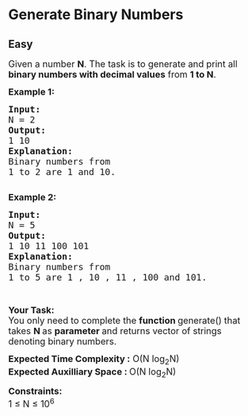 # Generate Binary Numbers
## Easy
<div class="problem-statement" style="user-select: auto;">
                <p style="user-select: auto;"></p><p style="user-select: auto;"><span style="font-size: 18px; user-select: auto;">Given a number <strong style="user-select: auto;">N</strong>. The task is to generate and print all <strong style="user-select: auto;">binary numbers with decimal values</strong> from <strong style="user-select: auto;">1 to N</strong>.</span></p>

<p style="user-select: auto;"><strong style="user-select: auto;"><span style="font-size: 18px; user-select: auto;">Example 1:</span></strong></p>

<pre style="position: relative; user-select: auto;"><strong style="user-select: auto;"><span style="font-size: 18px; user-select: auto;">Input:
</span></strong><span style="font-size: 18px; user-select: auto;">N = 2
<strong style="user-select: auto;">Output: 
</strong>1 10<strong style="user-select: auto;">
Explanation: 
</strong>Binary numbers from
1 to 2 are 1 and 10.</span>

<div class="open_grepper_editor" title="Edit &amp; Save To Grepper" style="user-select: auto;"></div></pre>

<p style="user-select: auto;"><strong style="user-select: auto;"><span style="font-size: 18px; user-select: auto;">Example 2:</span></strong></p>

<pre style="position: relative; user-select: auto;"><strong style="user-select: auto;"><span style="font-size: 18px; user-select: auto;">Input:
</span></strong><span style="font-size: 18px; user-select: auto;">N = 5
<strong style="user-select: auto;">Output: 
</strong>1 10 11 100 101<strong style="user-select: auto;">
Explanation: 
</strong>Binary numbers from
1 to 5 are 1 , 10 , 11 , 100 and 101.</span><div class="open_grepper_editor" title="Edit &amp; Save To Grepper" style="user-select: auto;"></div></pre>

<p style="user-select: auto;">&nbsp;</p>

<p style="user-select: auto;"><span style="font-size: 18px; user-select: auto;"><strong style="user-select: auto;">Your Task:</strong><br style="user-select: auto;">
You only need to complete the <strong style="user-select: auto;">function </strong>generate() that takes <strong style="user-select: auto;">N </strong>as <strong style="user-select: auto;">parameter </strong>and&nbsp;returns vector of strings denoting&nbsp;binary numbers.</span></p>

<p style="user-select: auto;"><span style="font-size: 18px; user-select: auto;"><strong style="user-select: auto;">Expected Time Complexity :</strong> O(N log<sub style="user-select: auto;">2</sub>N)<br style="user-select: auto;">
<strong style="user-select: auto;">Expected Auxilliary Space : </strong>O(N log<sub style="user-select: auto;">2</sub>N)</span></p>

<p style="user-select: auto;"><span style="font-size: 18px; user-select: auto;"><strong style="user-select: auto;">Constraints:</strong></span><br style="user-select: auto;">
<span style="font-size: 18px; user-select: auto;">1 ≤ N ≤ 10<sup style="user-select: auto;">6</sup></span></p>
 <p style="user-select: auto;"></p>
            </div>